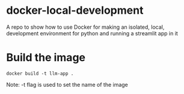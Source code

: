 # docker-local-development
A repo to show how to use Docker for making an isolated, local, development environment for python and running a streamlit app in it
# Build the image
```
docker build -t llm-app .
```
Note: -t flag is used to set the name of the image
